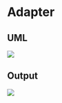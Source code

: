 # Adapter
## UML 
<img src="https://e.top4top.io/p_200341let1.png" />

## Output 

<img src="https://j.top4top.io/p_2003w79t21.png" />

